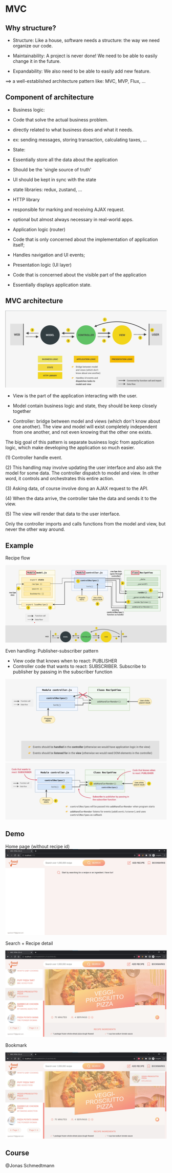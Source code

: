 # MVC

## Why structure?

- Structure: Like a house, software needs a structure: the way we need organize our code.

- Maintainability: A project is never done! We need to be able to easily change it in the future.

- Expandability: We also need to be able to easily add new feature.

==> a well-established architecture pattern like: MVC, MVP, Flux, ...

## Component of architecture

- Business logic:

* Code that solve the actual business problem.

* directly related to what business does and what it needs.

* ex: sending messages, storing transaction, calculating taxes, ...

- State:

* Essentially store all the data about the application

* Should be the 'single source of truth'

* UI should be kept in sync with the state

* state libraries: redux, zustand, ...

- HTTP library

* responsible for marking and receiving AJAX request.

* optional but almost always necessary in real-world apps.

- Application logic (router)

* Code that is only concerned about the implementation of application itself;

* Handles navigation and UI events;

- Presentation logic (UI layer)

* Code that is concerned about the visible part of the application

* Essentially displays application state.

## MVC architecture

![MVC architecture](./src/img/mvc_architecture.jpg 'MVC architecture')

- View is the part of the application interacting with the user.

- Model contain business logic and state, they should be keep closely together

- Controller: bridge between model and views (which don't know about one another). The view and model will exist completely independent from one another, and not even knowing that the other one exists.

The big goal of this pattern is separate business logic from application logic, which make developing the application so much easier.

(1) Controller handle event.

(2) This handling may involve updating the user interface and also ask the model for some data. The controller dispatch to model and view. In other word, it controls and orchestrates this entire action.

(3) Asking data, of course involve dong an AJAX request to the API.

(4) When the data arrive, the controller take the data and sends it to the view.

(5) The view will render that data to the user interface.

Only the controller imports and calls functions from the model and view, but never the other way around.

## Example

Recipe flow

![MVC real](./src/img/mvc_real_flow.jpg 'MVC real')

Even handling: Publisher-subscriber pattern

- View code that knows when to react: PUBLISHER
- Controller code that wants to react: SUBSCRIBER. Subscribe to publisher by passing in the subscriber function

![Even handling](./src/img/mvc_even_handler.jpg 'Even handling')
![Even handling](./src/img/mvc_even_handler_1.jpg 'Even handling')

## Demo

Home page (without recipe id)
![Demo home](./src/img/demo_home.jpg 'Demo home')

Search + Recipe detail

![Demo search](./src/img/demo_search_recipe.jpg 'Demo search')

Bookmark

![Demo bookmark](./src/img/demo_search_recipe_bookmark.jpg 'Demo bookmark')

## Course

@Jonas Schmedtmann

